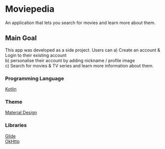 # Moviepedia
An application that lets you search for movies and learn more about them.

## Main Goal

This app was developed as a side project. Users can
a) Create an account & Login to their existing account <br/>
b) personalise their account by adding nickname / profile image <br/>
c) Search for movies & TV series and learn more information about them.

### Programming Language 

[Kotlin](https://kotlinlang.org/)

### Theme 

[Material Design](https://material.io/)

### Libraries

[Glide](https://github.com/bumptech/glide) <br/>
[OkHttp](https://square.github.io/okhttp/)
